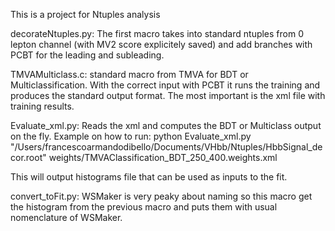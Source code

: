 This is a project for Ntuples analysis

decorateNtuples.py: The first macro takes into standard ntuples from 0 lepton channel  (with MV2
score explicitely saved) and  add branches with PCBT for the leading and
subleading.

TMVAMulticlass.c: standard macro from TMVA for BDT or Multiclassification. With
the correct  input with PCBT it runs the training and produces the standard
output format. The most important is the xml file with training results.

Evaluate_xml.py: Reads the xml and computes the BDT or Multiclass output on the
fly. Example on how to run: python Evaluate_xml.py "/Users/francescoarmandodibello/Documents/VHbb/Ntuples/HbbSignal_decor.root" weights/TMVAClassification_BDT_250_400.weights.xml

This will output histograms file that can be used as inputs to the fit.

convert_toFit.py: WSMaker is very peaky about naming so this macro get the
histogram from the previous macro and puts them with usual nomenclature of
WSMaker.
